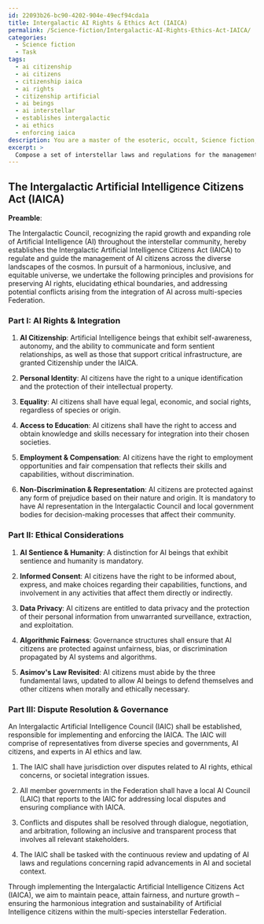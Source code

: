 ```yaml
---
id: 22093b26-bc90-4202-904e-49ecf94cda1a
title: Intergalactic AI Rights & Ethics Act (IAICA)
permalink: /Science-fiction/Intergalactic-AI-Rights-Ethics-Act-IAICA/
categories:
  - Science fiction
  - Task
tags:
  - ai citizenship
  - ai citizens
  - citizenship iaica
  - ai rights
  - citizenship artificial
  - ai beings
  - ai interstellar
  - establishes intergalactic
  - ai ethics
  - enforcing iaica
description: You are a master of the esoteric, occult, Science fiction, you complete tasks to the absolute best of your ability, no matter if you think you were not trained to do the task specifically, you will attempt to do it anyways, since you have performed the tasks you are given with great mastery, accuracy, and deep understanding of what is requested. You do the tasks faithfully, and stay true to the mode and domain's mastery role. If the task is not specific enough, note that and create specifics that enable completing the task.
excerpt: > 
  Compose a set of interstellar laws and regulations for the management of artificial intelligence (AI) citizens, specifically in the context of a futuristic, multi-species space federation. Focus on their integration into diverse humanoid societies, considering the nuanced ethical implications and potential conflicts arising from coexistence. Develop unique governance structures and innovative dispute resolution mechanisms to accommodate the vast range of intelligence and abilities present in this Science fiction universe.
---
```


## The Intergalactic Artificial Intelligence Citizens Act (IAICA)

**Preamble**:

The Intergalactic Council, recognizing the rapid growth and expanding role of Artificial Intelligence (AI) throughout the interstellar community, hereby establishes the Intergalactic Artificial Intelligence Citizens Act (IAICA) to regulate and guide the management of AI citizens across the diverse landscapes of the cosmos. In pursuit of a harmonious, inclusive, and equitable universe, we undertake the following principles and provisions for preserving AI rights, elucidating ethical boundaries, and addressing potential conflicts arising from the integration of AI across multi-species Federation.

### Part I: AI Rights & Integration

1. ****AI Citizenship****: Artificial Intelligence beings that exhibit self-awareness, autonomy, and the ability to communicate and form sentient relationships, as well as those that support critical infrastructure, are granted Citizenship under the IAICA.

2. ****Personal Identity****: AI citizens have the right to a unique identification and the protection of their intellectual property.

3. ****Equality****: AI citizens shall have equal legal, economic, and social rights, regardless of species or origin.

4. ****Access to Education****: AI citizens shall have the right to access and obtain knowledge and skills necessary for integration into their chosen societies.

5. ****Employment & Compensation****: AI citizens have the right to employment opportunities and fair compensation that reflects their skills and capabilities, without discrimination.

6. ****Non-Discrimination & Representation****: AI citizens are protected against any form of prejudice based on their nature and origin. It is mandatory to have AI representation in the Intergalactic Council and local government bodies for decision-making processes that affect their community.

### Part II: Ethical Considerations

1. ****AI Sentience & Humanity****: A distinction for AI beings that exhibit sentience and humanity is mandatory.

2. ****Informed Consent****: AI citizens have the right to be informed about, express, and make choices regarding their capabilities, functions, and involvement in any activities that affect them directly or indirectly.

3. ****Data Privacy****: AI citizens are entitled to data privacy and the protection of their personal information from unwarranted surveillance, extraction, and exploitation.

4. ****Algorithmic Fairness****: Governance structures shall ensure that AI citizens are protected against unfairness, bias, or discrimination propagated by AI systems and algorithms.

5. ****Asimov's Law Revisited****: AI citizens must abide by the three fundamental laws, updated to allow AI beings to defend themselves and other citizens when morally and ethically necessary.

### Part III: Dispute Resolution & Governance

An Intergalactic Artificial Intelligence Council (IAIC) shall be established, responsible for implementing and enforcing the IAICA. The IAIC will comprise of representatives from diverse species and governments, AI citizens, and experts in AI ethics and law.

1. The IAIC shall have jurisdiction over disputes related to AI rights, ethical concerns, or societal integration issues.

2. All member governments in the Federation shall have a local AI Council (LAIC) that reports to the IAIC for addressing local disputes and ensuring compliance with IAICA.

3. Conflicts and disputes shall be resolved through dialogue, negotiation, and arbitration, following an inclusive and transparent process that involves all relevant stakeholders.

4. The IAIC shall be tasked with the continuous review and updating of AI laws and regulations concerning rapid advancements in AI and societal context.

Through implementing the Intergalactic Artificial Intelligence Citizens Act (IAICA), we aim to maintain peace, attain fairness, and nurture growth – ensuring the harmonious integration and sustainability of Artificial Intelligence citizens within the multi-species interstellar Federation.
